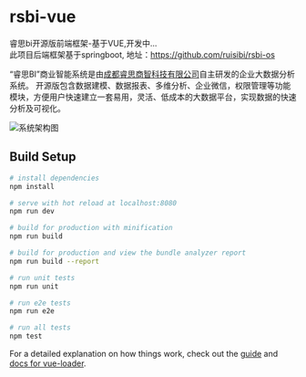 # rsbi-vue

睿思bi开源版前端框架-基于VUE,开发中...  <br/>
此项目后端框架基于springboot, 地址：https://github.com/ruisibi/rsbi-os <br/>

“睿思BI”商业智能系统是由[成都睿思商智科技有限公司](https://www.ruisitech.com)自主研发的企业大数据分析系统。 开源版包含数据建模、数据报表、多维分析、企业微信，权限管理等功能模块，方便用户快速建立一套易用，灵活、低成本的大数据平台，实现数据的快速分析及可视化。 <br>

![系统架构图](https://www.ruisitech.com/img/xtjgt.png)  <br/>

## Build Setup

``` bash
# install dependencies
npm install

# serve with hot reload at localhost:8080
npm run dev

# build for production with minification
npm run build

# build for production and view the bundle analyzer report
npm run build --report

# run unit tests
npm run unit

# run e2e tests
npm run e2e

# run all tests
npm test
```

For a detailed explanation on how things work, check out the [guide](http://vuejs-templates.github.io/webpack/) and [docs for vue-loader](http://vuejs.github.io/vue-loader).
